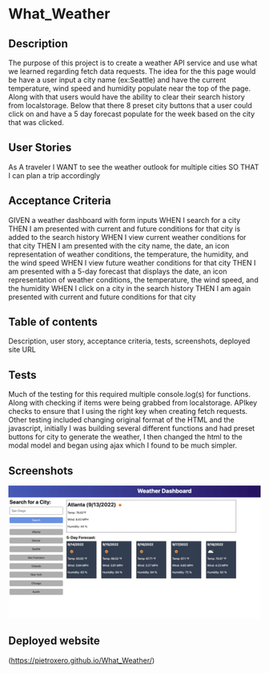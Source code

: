# What_Weather

## Description
The purpose of this project is to create a weather API service and use what we learned regarding fetch data requests. The idea for the this page
would be have a user input a city name (ex:Seattle) and have the current temperature, wind speed and humidity populate near the top of the page.
Along with that users would have the ability to clear their search history from localstorage.
Below that there 8 preset city buttons that a user could click on and have a 5 day forecast populate for the week based on the city that was clicked.

## User Stories
As A traveler
I WANT to see the weather outlook for multiple cities
SO THAT I can plan a trip accordingly

## Acceptance Criteria
GIVEN a weather dashboard with form inputs
WHEN I search for a city
THEN I am presented with current and future conditions for that city is added to the search history
WHEN I view current weather conditions for that city
THEN I am presented with the city name, the date, an icon representation of weather conditions, the temperature, the humidity, and the wind speed
WHEN I view future weather conditions for that city
THEN I am presented with a 5-day forecast that displays the date, an icon representation of weather conditions, the temperature, the wind speed, and the humidity
WHEN I click on a city in the search history
THEN I am again presented with current and future conditions for that city

## Table of contents
Description, user story, acceptance criteria, tests, screenshots, deployed site URL
## Tests
Much of the testing for this required multiple console.log(s) for functions. Along with checking if items were being grabbed from localstorage.
APIkey checks to ensure that I using the right key when creating fetch requests.
Other testing included changing original format of the HTML and the javascript, initially I was building several different functions and had preset buttons for city to generate the weather, I then changed the html to the modal model and began using ajax which I found to be much simpler. 

## Screenshots
![Screenshot](./assets/images/06-server-side-apis-homework-demo.png)

## Deployed website

(https://pietroxero.github.io/What_Weather/)